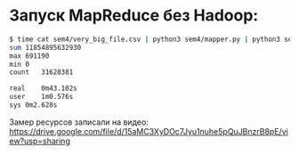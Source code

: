 # Запуск MapReduce без Hadoop:

```bash
$ time cat sem4/very_big_file.csv | python3 sem4/mapper.py | python3 sem4/reducer.py
sum	11854895632930
max	691190
min	0
count	31628381

real	0m43.102s
user	1m0.576s
sys	0m2.628s
```

Замер ресурсов записали на видео: https://drive.google.com/file/d/15aMC3XyDOc7Jyu1nuhe5pQuJBnzrB8pE/view?usp=sharing
